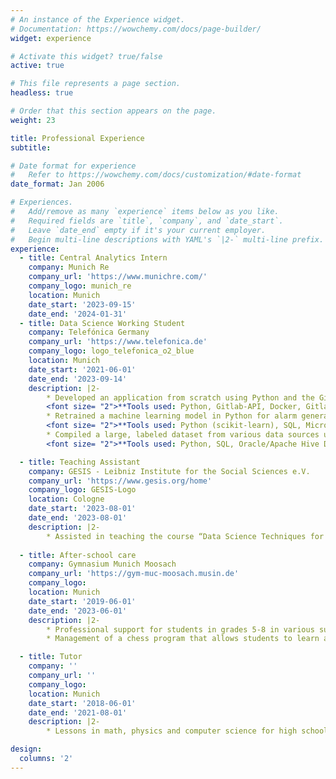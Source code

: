 ```yaml
---
# An instance of the Experience widget.
# Documentation: https://wowchemy.com/docs/page-builder/
widget: experience

# Activate this widget? true/false
active: true

# This file represents a page section.
headless: true

# Order that this section appears on the page.
weight: 23

title: Professional Experience
subtitle:

# Date format for experience
#   Refer to https://wowchemy.com/docs/customization/#date-format
date_format: Jan 2006

# Experiences.
#   Add/remove as many `experience` items below as you like.
#   Required fields are `title`, `company`, and `date_start`.
#   Leave `date_end` empty if it's your current employer.
#   Begin multi-line descriptions with YAML's `|2-` multi-line prefix.
experience:
  - title: Central Analytics Intern
    company: Munich Re
    company_url: 'https://www.munichre.com/'
    company_logo: munich_re
    location: Munich
    date_start: '2023-09-15'
    date_end: '2024-01-31'
  - title: Data Science Working Student
    company: Telefónica Germany
    company_url: 'https://www.telefonica.de'
    company_logo: logo_telefonica_o2_blue
    location: Munich
    date_start: '2021-06-01'
    date_end: '2023-09-14'
    description: |2-
        * Developed an application from scratch using Python and the Gitlab API, seamlessly enabling collaboration between teams for over 100 employees  
        <font size= "2">**Tools used: Python, Gitlab-API, Docker, Gitlab-CI/CD, Scheduler**</font>
        * Retrained a machine learning model in Python for alarm generation on financially-relevant time series data, resulting in improved aggregation of alarm periods and a clear reduction of false alarms by 33%  
        <font size= "2">**Tools used: Python (scikit-learn), SQL, Microsoft Azure Databricks**</font>
        * Compiled a large, labeled dataset from various data sources using complex SQL queries, and subsequently implemented automated plausibility checks using cloud computing resources  
        <font size= "2">**Tools used: Python, SQL, Oracle/Apache Hive Database**</font>

  - title: Teaching Assistant
    company: GESIS - Leibniz Institute for the Social Sciences e.V.
    company_url: 'https://www.gesis.org/home'
    company_logo: GESIS-Logo
    location: Cologne
    date_start: '2023-08-01'
    date_end: '2023-08-01'
    description: |2-
        * Assisted in teaching the course “Data Science Techniques for Survey Researchers” at Summer School
        
  - title: After-school care
    company: Gymnasium Munich Moosach
    company_url: 'https://gym-muc-moosach.musin.de'
    company_logo: 
    location: Munich
    date_start: '2019-06-01'
    date_end: '2023-06-01'
    description: |2-
        * Professional support for students in grades 5-8 in various subjects
        * Management of a chess program that allows students to learn and explore the game of chess

  - title: Tutor
    company: ''
    company_url: ''
    company_logo: 
    location: Munich
    date_start: '2018-06-01'
    date_end: '2021-08-01'
    description: |2-
        * Lessons in math, physics and computer science for high school students which led to improved grades

design:
  columns: '2'
---
```

